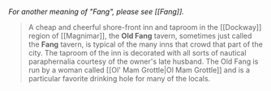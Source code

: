 *For another meaning of "Fang", please see [[Fang]].*
> A cheap and cheerful shore-front inn and taproom in the [[Dockway]] region of [[Magnimar]], the **Old Fang** tavern, sometimes just called the **Fang** tavern, is typical of the many inns that crowd that part of the city. The taproom of the inn is decorated with all sorts of nautical paraphernalia courtesy of the owner's late husband. The Old Fang is run by a woman called [[Ol' Mam Grottle|Ol Mam Grottle]] and is a particular favorite drinking hole for many of the locals.








